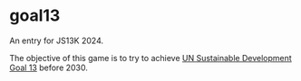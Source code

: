 # goal13
An entry for JS13K 2024.

The objective of this game is to try to achieve [UN Sustainable Development Goal 13](https://sdgs.un.org/goals/goal13) before 2030.

